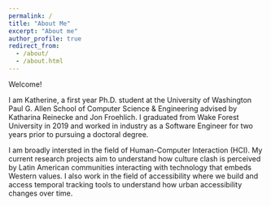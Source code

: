 ```yaml
---
permalink: /
title: "About Me"
excerpt: "About me"
author_profile: true
redirect_from: 
  - /about/
  - /about.html
---
```


Welcome!

I am Katherine, a first year Ph.D. student at the University of Washington Paul G. Allen School of Computer Science & Engineering advised by Katharina Reinecke and Jon Froehlich. I graduated from Wake Forest University in 2019 and worked in industry as a Software Engineer for two years prior to pursuing a doctoral degree.

I am broadly intersted in the field of Human-Computer Interaction (HCI). My current research projects aim to understand how culture clash is perceived by Latin American communities interacting with technology that embeds Western values. I also work in the field of accessibility where we build and access temporal tracking tools to understand how urban accessibility changes over time.
